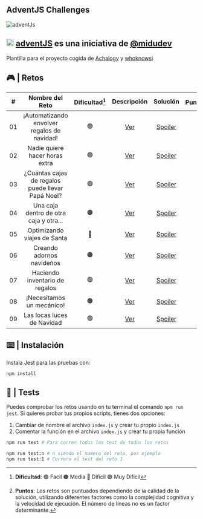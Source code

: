 ## AdventJS Challenges

![adventJs](https://i.imgur.com/iv17QFL.png)

## <img src="https://adventjs.dev/android-icon-192x192.png" width="20" height="20" /> <strong> [adventJS](https://adventjs.dev/es) es una iniciativa de [@midudev](https://midu.dev/)</strong>
 
Plantilla para el proyecto cogida de [Achalogy](https://github.com/Achalogy/advent-js-2022) y [whoknowsi](https://github.com/whoknowsi/adventJS-2022)
## 🎮 | Retos

|  #  |                  Nombre del Reto                  | Dificultad[^1] |                  Descripción                    |              Solución               | Puntuación[^2] |
| :-: | :-----------------------------------------------: | :------------: | :---------------------------------------------: | :--------------------------------:  | :------------: |
| 01  |    ¡Automatizando envolver regalos de navidad!    |       🟢       | [Ver](https://adventjs.dev/challenges/2022/1)  | [Spoiler](./challenges/challenge01) |       131      |
| 02  |         Nadie quiere hacer horas extra            |       🟢       | [Ver](https://adventjs.dev/challenges/2022/2)  | [Spoiler](./challenges/challenge02) |       121      |
| 03  | ¿Cuántas cajas de regalos puede llevar Papá Noel? |       🟢       | [Ver](https://adventjs.dev/challenges/2022/3)  | [Spoiler](./challenges/challenge03) |       140      |
| 04  |      Una caja dentro de otra caja y otra...       |       🟠       | [Ver](https://adventjs.dev/challenges/2022/4)  | [Spoiler](./challenges/challenge04) |       173      |
| 05  |            Optimizando viajes de Santa            |       🔴       | [Ver](https://adventjs.dev/challenges/2022/5)  | [Spoiler](./challenges/challenge05) |                |
| 06  |             Creando adornos navideños             |       🟠       | [Ver](https://adventjs.dev/challenges/2022/6)  | [Spoiler](./challenges/challenge06) |       160      |
| 07  |           Haciendo inventario de regalos          |       🟢       | [Ver](https://adventjs.dev/challenges/2022/7)  | [Spoiler](./challenges/challenge07) |       200      |
| 08  |              ¡Necesitamos un mecánico!            |       🟠       | [Ver](https://adventjs.dev/challenges/2022/8)  | [Spoiler](./challenges/challenge08) |       260      |
| 09  |             Las locas luces de Navidad            |       🟢       | [Ver](https://adventjs.dev/challenges/2022/9)  | [Spoiler](./challenges/challenge09) |       20       |

[^1]: **Dificultad**: 🟢 Facil 🟠 Media 🔴 Dificil 🟣 Muy Dificil
[^2]: **Puntos**: Los retos son puntuados dependiendo de la calidad de la solución, utilizando diferentes factores como la complejidad cognitiva y la velocidad de ejecución. El número de líneas no es un factor determinante.


## ⌨️ | Instalación

Instala Jest para las pruebas con:

```npm install```

## 🧪 | Tests

Puedes comprobar los retos usando en tu terminal el comando `npm run jest`.
Si quieres probar tus propios scripts, tienes dos opciones:

1. Cambiar de nombre el archivo `index.js` y crear tu propio `index.js`
2. Comentar la función en el archivo `index.js` y crear tu propia función

```bash
npm run test # Para correr todos los test de todos los retos

npm run test:n # n siendo el numero del reto, por ejemplo
npm run test:1 # Correra el test del reto 1
```